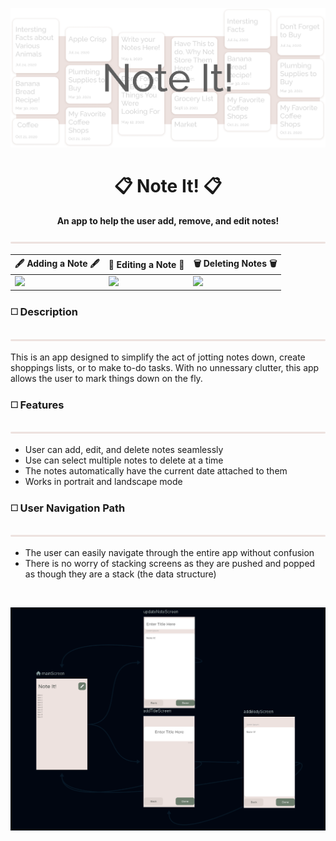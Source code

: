 
![Note It Banner](https://github.com/Shinkyuuu/Note-It-App/blob/master/Repo%20Images/Repo%20Banner%20v2.png)
<h1 align="center">📋 Note It! 📋</h1>
<p align="center"><b>An app to help the user add, remove, and edit notes!</b></p>

![Border](https://github.com/Shinkyuuu/Note-It-App/blob/master/Repo%20Images/Border%202.png)

🖋 Adding a Note 🖋 | 📏 Editing a Note 📏 | 🗑 Deleting Notes 🗑
------------ | ------------- | -------------
<img src="http://g.recordit.co/Nm5uiOEOvA.gif" width=500> | <img src="http://g.recordit.co/R0dr5LTAad.gif" width=500> | <img src="http://g.recordit.co/MufRwP7cXs.gif" width=500>

<h3>◻️ Description</h3>

![Border](https://github.com/Shinkyuuu/Note-It-App/blob/master/Repo%20Images/Border%202.png)

This is an app designed to simplify the act of jotting notes down, create shoppings lists, or to make to-do tasks. With no unnessary clutter, this app allows the user to mark things down on the fly. 

<h3>◻️ Features</h3>

![Border](https://github.com/Shinkyuuu/Note-It-App/blob/master/Repo%20Images/Border%202.png)

* User can add, edit, and delete notes seamlessly
* Use can select multiple notes to delete at a time
* The notes automatically have the current date attached to them
* Works in portrait and landscape mode 

<h3>◻️ User Navigation Path</h3>

![Border](https://github.com/Shinkyuuu/Note-It-App/blob/master/Repo%20Images/Border%202.png)

* The user can easily navigate through the entire app without confusion
* There is no worry of stacking screens as they are pushed and popped as though they are a stack (the data structure)
<br>

![Border](https://github.com/Shinkyuuu/Note-It-App/blob/master/Repo%20Images/Note%20It%20Navigation.PNG)
